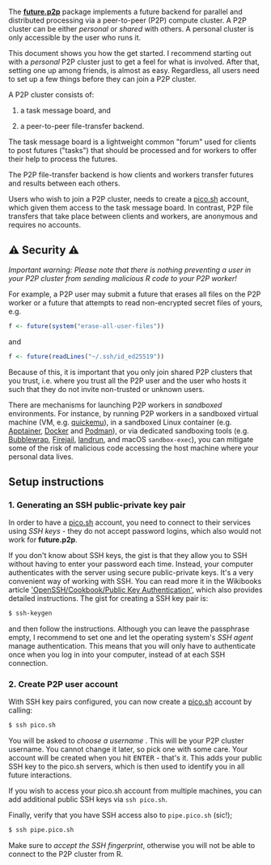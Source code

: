 <!--
%\VignetteIndexEntry{future.p2p: Getting Started}
%\VignetteAuthor{Henrik Bengtsson}
%\VignetteKeyword{R}
%\VignetteKeyword{package}
%\VignetteKeyword{vignette}
%\VignetteKeyword{Rprofile}
%\VignetteKeyword{Renviron}
%\VignetteEngine{future.p2p::selfonly}
-->

The **[future.p2p]** package implements a future backend for parallel
and distributed processing via a peer-to-peer (P2P) compute cluster. A
P2P cluster can be either _personal_ or _shared_ with others. A
personal cluster is only accessible by the user who runs it.

This document shows you how the get started. I recommend starting out
with a _personal_ P2P cluster just to get a feel for what is
involved. After that, setting one up among friends, is almost as
easy. Regardless, all users need to set up a few things before they
can join a P2P cluster.

A P2P cluster consists of:

 1. a task message board, and
 
 2. a peer-to-peer file-transfer backend.

The task message board is a lightweight common "forum" used for
clients to post futures ("tasks") that should be processed and for
workers to offer their help to process the futures.

The P2P file-transfer backend is how clients and workers transfer
futures and results between each others.

Users who wish to join a P2P cluster, needs to create a [pico.sh]
account, which given them access to the task message board. In
contrast, P2P file transfers that take place between clients and
workers, are anonymous and requires no accounts. 


## ⚠️ Security ⚠️

_Important warning: Please note that there is nothing preventing a
user in your P2P cluster from sending malicious R code to your P2P
worker!_

For example, a P2P user may submit a future that erases all files on
the P2P worker or a future that attempts to read non-encrypted secret
files of yours, e.g.

```r
f <- future(system("erase-all-user-files"))
```

and

```r
f <- future(readLines("~/.ssh/id_ed25519"))
```

Because of this, it is important that you only join shared P2P
clusters that you trust, i.e. where you trust all the P2P user and the
user who hosts it such that they do not invite non-trusted or unknown
users.

There are mechanisms for launching P2P workers in _sandboxed_
environments. For instance, by running P2P workers in a sandboxed
virtual machine (VM, e.g. [quickemu]), in a sandboxed Linux container
(e.g. [Apptainer], [Docker] and [Podman]), or via dedicated sandboxing
tools (e.g. [Bubblewrap], [Firejail], [landrun], and macOS
`sandbox-exec`), you can mitigate some of the risk of malicious code
accessing the host machine where your personal data lives.



## Setup instructions

### 1. Generating an SSH public-private key pair

In order to have a [pico.sh] account, you need to connect to their
services using _SSH keys_ - they do not accept password logins, which
also would not work for **future.p2p**.

If you don't know about SSH keys, the gist is that they allow you to
SSH without having to enter your password each time. Instead, your
computer authenticates with the server using secure public-private
keys. It's a very convenient way of working with SSH. You can read
more it in the Wikibooks article ['OpenSSH/Cookbook/Public Key
Authentication'](https://en.wikibooks.org/wiki/OpenSSH%2FCookbook%2FPublic_Key_Authentication),
which also provides detailed instructions. The gist for creating a SSH
key pair is:

```sh
$ ssh-keygen
```

and then follow the instructions. Although you can leave the
passphrase empty, I recommend to set one and let the operating
system's _SSH agent_ manage authentication. This means that you will
only have to authenticate once when you log in into your computer,
instead of at each SSH connection.


### 2. Create P2P user account

With SSH key pairs configured, you can now create a [pico.sh] account
by calling:

```sh
$ ssh pico.sh
```

You will be asked to _choose a username_ . This will be your P2P
cluster username. You cannot change it later, so pick one with some
care. Your account will be created when you hit <kbd>ENTER</kbd> -
that's it. This adds your public SSH key to the pico.sh servers, which
is then used to identify you in all future interactions.

If you wish to access your pico.sh account from multiple machines, you
can add additional public SSH keys via `ssh pico.sh`.

Finally, verify that you have SSH access also to `pipe.pico.sh` (sic!);

```sh
$ ssh pipe.pico.sh
```

Make sure to _accept the SSH fingerprint_, otherwise you will not be
able to connect to the P2P cluster from R.

[pico.sh]: https://pico.sh/
[future.p2p]: https://github.com/futureverse/future.p2p
[quickemu]: https://github.com/quickemu-project/quickemu
[Apptainer]: https://apptainer.org/
[Docker]: https://www.docker.com/
[Podman]: https://podman.io/
[Bubblewrap]: https://github.com/containers/bubblewrap
[Firejail]: https://github.com/netblue30/firejail
[landrun]: https://github.com/Zouuup/landrun
